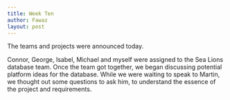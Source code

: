 ```yaml
---
title: Week Ten
author: Fawaz
layout: post
---
```

The teams and projects were announced today.

Connor, George, Isabel, Michael and myself were assigned to the Sea Lions database team. Once the team got together, we began discussing potential platform ideas for the database.
While we were waiting to speak to Martin, we thought out some questions to ask him, to understand the essence of the project and requirements.